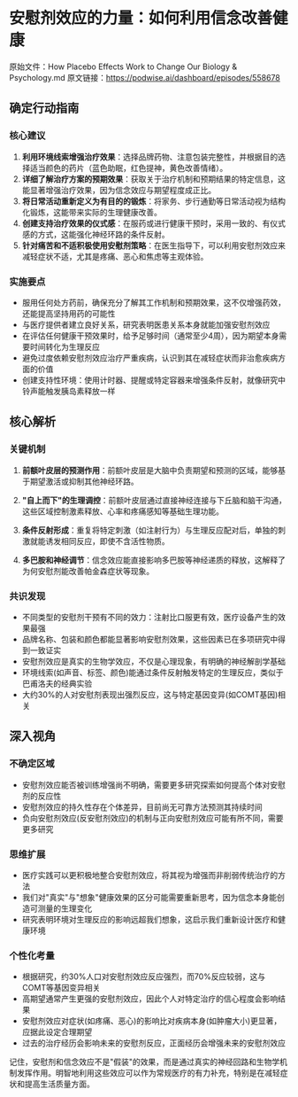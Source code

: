 # 安慰剂效应的力量：如何利用信念改善健康

原始文件：How Placebo Effects Work to Change Our Biology & Psychology.md
原文链接：https://podwise.ai/dashboard/episodes/558678

## 确定行动指南

### 核心建议
1. **利用环境线索增强治疗效果**：选择品牌药物、注意包装完整性，并根据目的选择适当颜色的药片（蓝色助眠，红色提神，黄色改善情绪）。
2. **详细了解治疗方案的预期效果**：获取关于治疗机制和预期结果的特定信息，这能显著增强治疗效果，因为信念效应与期望程度成正比。
3. **将日常活动重新定义为有目的的锻炼**：将家务、步行通勤等日常活动视为结构化锻炼，这能带来实际的生理健康改善。
4. **创建支持治疗效果的仪式感**：在服药或进行健康干预时，采用一致的、有仪式感的方式，这能强化神经环路的条件反射。
5. **针对痛苦和不适积极使用安慰剂策略**：在医生指导下，可以利用安慰剂效应来减轻症状不适，尤其是疼痛、恶心和焦虑等主观体验。

### 实施要点
- 服用任何处方药前，确保充分了解其工作机制和预期效果，这不仅增强药效，还能提高坚持用药的可能性
- 与医疗提供者建立良好关系，研究表明医患关系本身就能加强安慰剂效应
- 在评估任何健康干预效果时，给予足够时间（通常至少4周），因为期望本身需要时间转化为生理反应
- 避免过度依赖安慰剂效应治疗严重疾病，认识到其在减轻症状而非治愈疾病方面的价值
- 创建支持性环境：使用计时器、提醒或特定容器来增强条件反射，就像研究中铃声能触发胰岛素释放一样

## 核心解析

### 关键机制
1. **前额叶皮层的预测作用**：前额叶皮层是大脑中负责期望和预测的区域，能够基于期望激活或抑制其他神经环路。

2. **"自上而下"的生理调控**：前额叶皮层通过直接神经连接与下丘脑和脑干沟通，这些区域控制激素释放、心率和疼痛感知等基础生理功能。

3. **条件反射形成**：重复将特定刺激（如注射行为）与生理反应配对后，单独的刺激就能诱发相同反应，即使不含活性物质。

4. **多巴胺和神经调节**：信念效应能直接影响多巴胺等神经递质的释放，这解释了为何安慰剂能改善帕金森症状等现象。

### 共识发现
- 不同类型的安慰剂干预有不同的效力：注射比口服更有效，医疗设备产生的效果最强
- 品牌名称、包装和颜色都能显著影响安慰剂效果，这些因素已在多项研究中得到一致证实
- 安慰剂效应是真实的生物学效应，不仅是心理现象，有明确的神经解剖学基础
- 环境线索(如声音、标签、颜色)能通过条件反射触发特定的生理反应，类似于巴甫洛夫的经典实验
- 大约30%的人对安慰剂表现出强烈反应，这与特定基因变异(如COMT基因)相关

## 深入视角

### 不确定区域
- 安慰剂效应能否被训练增强尚不明确，需要更多研究探索如何提高个体对安慰剂的反应性
- 安慰剂效应的持久性存在个体差异，目前尚无可靠方法预测其持续时间
- 负向安慰剂效应(反安慰剂效应)的机制与正向安慰剂效应可能有所不同，需要更多研究

### 思维扩展
- 医疗实践可以更积极地整合安慰剂效应，将其视为增强而非削弱传统治疗的方法
- 我们对"真实"与"想象"健康效果的区分可能需要重新思考，因为信念本身能创造可测量的生理变化
- 研究表明环境对生理反应的影响远超我们想象，这启示我们重新设计医疗和健康环境

### 个性化考量
- 根据研究，约30%人口对安慰剂效应反应强烈，而70%反应较弱，这与COMT等基因变异相关
- 高期望通常产生更强的安慰剂效应，因此个人对特定治疗的信心程度会影响结果
- 安慰剂效应对症状(如疼痛、恶心)的影响比对疾病本身(如肿瘤大小)更显著，应据此设定合理期望
- 过去的治疗经历会影响未来的安慰剂反应，正面经历会增强未来的安慰剂效应

记住，安慰剂和信念效应不是"假装"的效果，而是通过真实的神经回路和生物学机制发挥作用。明智地利用这些效应可以作为常规医疗的有力补充，特别是在减轻症状和提高生活质量方面。
